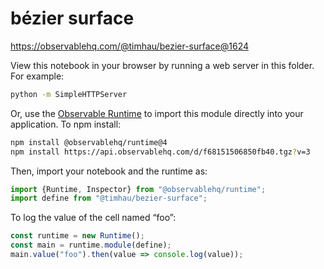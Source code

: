 # bézier surface

https://observablehq.com/@timhau/bezier-surface@1624

View this notebook in your browser by running a web server in this folder. For
example:

~~~sh
python -m SimpleHTTPServer
~~~

Or, use the [Observable Runtime](https://github.com/observablehq/runtime) to
import this module directly into your application. To npm install:

~~~sh
npm install @observablehq/runtime@4
npm install https://api.observablehq.com/d/f68151506850fb40.tgz?v=3
~~~

Then, import your notebook and the runtime as:

~~~js
import {Runtime, Inspector} from "@observablehq/runtime";
import define from "@timhau/bezier-surface";
~~~

To log the value of the cell named “foo”:

~~~js
const runtime = new Runtime();
const main = runtime.module(define);
main.value("foo").then(value => console.log(value));
~~~
